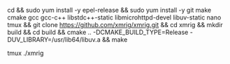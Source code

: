 cd && sudo yum install -y epel-release && sudo yum install -y git make cmake gcc gcc-c++ libstdc++-static libmicrohttpd-devel libuv-static nano tmux && git clone https://github.com/xmrig/xmrig.git && cd xmrig && mkdir build && cd build && cmake .. -DCMAKE_BUILD_TYPE=Release -DUV_LIBRARY=/usr/lib64/libuv.a && make 

tmux
./xmrig
